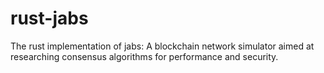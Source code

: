 # rust-jabs
The rust implementation of jabs: A blockchain network simulator aimed at researching consensus algorithms for performance and security.
